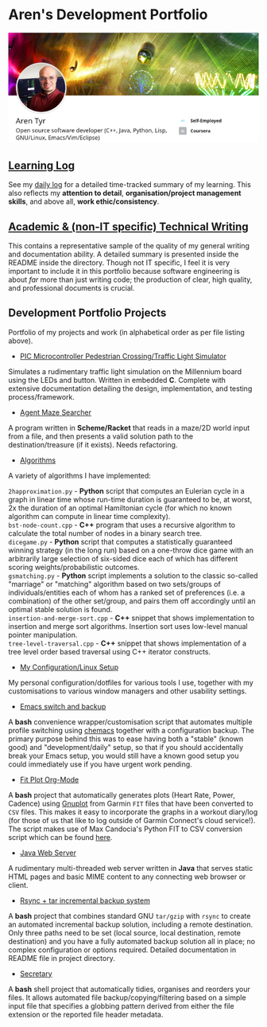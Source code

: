 # Aren's Development Portfolio

![](./img/portfolio-banner.png)

## [Learning Log](./daily-log.org) 

See my [daily log](./daily-log.org) for a detailed time-tracked summary of my learning. This also reflects my **attention to detail**, **organisation/project management skills**, and above all, **work ethic/consistency**.  

## [Academic & (non-IT specific) Technical Writing](./Academic-and-Technical-Writing-examples)

This contains a representative sample of the quality of my general writing and documentation ability. A detailed summary is presented inside the README inside the directory. Though not IT specific, I feel it is very important to include it in this portfolio because software engineering is about *far* more than just writing code; the production of clear, high quality, and professional documents is crucial.  

## Development Portfolio Projects

Portfolio of my projects and work (in alphabetical order as per file listing above).  

- [PIC Microcontroller Pedestrian Crossing/Traffic Light Simulator](./PIC-traffic-light)

Simulates a rudimentary traffic light simulation on the Millennium board using the LEDs and button. Written in embedded **C**. Complete with extensive documentation detailing the design, implementation, and testing process/framework.  

- [Agent Maze Searcher](./agent-maze-searcher)

A program written in **Scheme/Racket** that reads in a maze/2D world input from a file, and then presents a valid solution path to the destination/treasure (if it exists). Needs refactoring.  

- [Algorithms](./algorithms)

A variety of algorithms I have implemented:

`2happroximation.py` - **Python** script that computes an Eulerian cycle in a graph in linear time whose run-time duration is guaranteed to be, at worst, 2x the duration of an optimal Hamiltonian cycle (for which no known algorithm can compute in linear time complexity).  
`bst-node-count.cpp` - **C++** program that uses a recursive algorithm to calculate the total number of nodes in a binary search tree.  
`dicegame.py` - **Python** script that computes a statistically guaranteed winning strategy (in the long run) based on a one-throw dice game with an arbitrarily large selection of six-sided dice each of which has different scoring weights/probabilistic outcomes.  
`gsmatching.py` - **Python** script implements a solution to the classic so-called "marriage" or "matching" algorithm based on two sets/groups of individuals/entities each of whom has a ranked set of preferences (i.e. a combination) of the other set/group, and pairs them off accordingly until an optimal stable solution is found.  
`insertion-and-merge-sort.cpp` - **C++** snippet that shows implementation to insertion and merge sort algorithms. Insertion sort uses low-level manual pointer manipulation.  
`tree-level-traversal.cpp` - **C++** snippet that shows implementation of a tree level order based traversal using C++ iterator constructs.

- [My Configuration/Linux Setup](./config)

My personal configuration/dotfiles for various tools I use, together with my customisations to various window managers and other usability settings.  

- [Emacs switch and backup](./emacs-switch-and-backup)

A **bash** convenience wrapper/customisation script that automates multiple profile switching using [chemacs](https://github.com/plexus/chemacs) together with a configuration backup. The primary purpose behind this was to ease having both a "stable" (known good) and "development/daily" setup, so that if you should accidentally break your Emacs setup, you would still have a known good setup you could immediately use if you have urgent work pending.  

- [Fit Plot Org-Mode](./fit-plot-org-mode) 

A **bash** project that automatically generates plots (Heart Rate, Power, Cadence) using [Gnuplot](http://www.gnuplot.info/) from Garmin `FIT` files that have been converted to `CSV` files. This makes it easy to incorporate the graphs in a workout diary/log (for those of us that like to log outside of Garmin Connect's cloud service!). The script makes use of Max Candocia's Python FIT to CSV conversion script which can be found [here](https://github.com/mcandocia/fit_processing).  

- [Java Web Server](./java-mt-webserver)

A rudimentary multi-threaded web server written in **Java** that serves static HTML pages and basic MIME content to any connecting web browser or client.  

- [Rsync + tar incremental backup system](./rsync-incremental-backup) 

A **bash** project that combines standard GNU `tar/gzip` with `rsync` to create an automated incremental backup solution, including a remote destination. Only three paths need to be set (local source, local destination, remote destination) and you have a fully automated backup solution all in place; no complex configuration or options required. Detailed documentation in README file in project directory.  

- [Secretary](./secretary)

A **bash** shell project that automatically tidies, organises and reorders your files. It allows automated file backup/copying/filtering based on a simple input file that specifies a globbing pattern derived from either the file extension or the reported file header metadata.  

